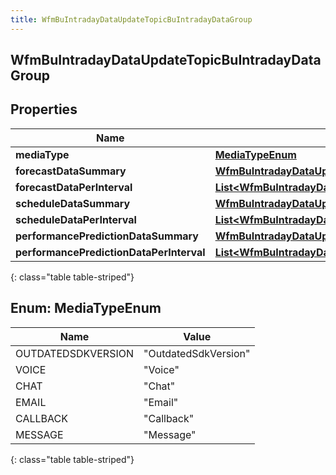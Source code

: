 ```yaml
---
title: WfmBuIntradayDataUpdateTopicBuIntradayDataGroup
---
```


## WfmBuIntradayDataUpdateTopicBuIntradayDataGroup

## Properties

| Name                                     | Type                                                                                                                                                                   | Description | Notes      |
| ---------------------------------------- | ---------------------------------------------------------------------------------------------------------------------------------------------------------------------- | ----------- | ---------- |
| **mediaType**                            | [**MediaTypeEnum**](#MediaTypeEnum)<!---->                                                                                                                             |             | [optional] |
| **forecastDataSummary**                  | <!----><!---->[**WfmBuIntradayDataUpdateTopicBuIntradayForecastData**](WfmBuIntradayDataUpdateTopicBuIntradayForecastData.md)<!---->                                   |             | [optional] |
| **forecastDataPerInterval**              | <!----><!---->[**List&lt;WfmBuIntradayDataUpdateTopicBuIntradayForecastData&gt;**](WfmBuIntradayDataUpdateTopicBuIntradayForecastData.md)<!---->                       |             | [optional] |
| **scheduleDataSummary**                  | <!----><!---->[**WfmBuIntradayDataUpdateTopicBuIntradayScheduleData**](WfmBuIntradayDataUpdateTopicBuIntradayScheduleData.md)<!---->                                   |             | [optional] |
| **scheduleDataPerInterval**              | <!----><!---->[**List&lt;WfmBuIntradayDataUpdateTopicBuIntradayScheduleData&gt;**](WfmBuIntradayDataUpdateTopicBuIntradayScheduleData.md)<!---->                       |             | [optional] |
| **performancePredictionDataSummary**     | <!----><!---->[**WfmBuIntradayDataUpdateTopicIntradayPerformancePredictionData**](WfmBuIntradayDataUpdateTopicIntradayPerformancePredictionData.md)<!---->             |             | [optional] |
| **performancePredictionDataPerInterval** | <!----><!---->[**List&lt;WfmBuIntradayDataUpdateTopicIntradayPerformancePredictionData&gt;**](WfmBuIntradayDataUpdateTopicIntradayPerformancePredictionData.md)<!----> |             | [optional] |

{: class="table table-striped"}

<a name="MediaTypeEnum"></a>

## Enum: MediaTypeEnum

| Name               | Value                          |
| ------------------ | ------------------------------ |
| OUTDATEDSDKVERSION | &quot;OutdatedSdkVersion&quot; |
| VOICE              | &quot;Voice&quot;              |
| CHAT               | &quot;Chat&quot;               |
| EMAIL              | &quot;Email&quot;              |
| CALLBACK           | &quot;Callback&quot;           |
| MESSAGE            | &quot;Message&quot;            |

{: class="table table-striped"}
